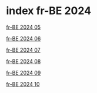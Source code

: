 # index fr-BE 2024

<a href="./05">fr-BE 2024 05</a>

<a href="./06">fr-BE 2024 06</a>

<a href="./07">fr-BE 2024 07</a>

<a href="./08">fr-BE 2024 08</a>

<a href="./09">fr-BE 2024 09</a>

<a href="./10">fr-BE 2024 10</a>
